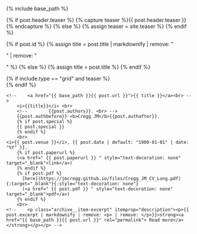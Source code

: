 {% include base_path %}

{% if post.header.teaser %}
  {% capture teaser %}{{ post.header.teaser }}{% endcapture %}
{% else %}
  {% assign teaser = site.teaser %}
{% endif %}

{% if post.id %}
  {% assign title = post.title | markdownify | remove: "<p>" | remove: "</p>" %}
{% else %}
  {% assign title = post.title %}
{% endif %}

<div class="{{ include.type | default: "list" }}__item">
  <article class="archive__item" itemscope itemtype="http://schema.org/CreativeWork">
    {% if include.type == "grid" and teaser %}
      <div class="archive__item-teaser">
        <img src=
          {% if teaser contains "://" %}
            "{{ teaser }}"
          {% else %}
            "{{ teaser | prepend: "/images/" | prepend: base_path }}"
          {% endif %}
          alt="">
      </div>
    {% endif %}

    <!--    <a href="{{ base_path }}{{ post.url }}">{{ title }}</a><br> -->
        <i>{{title}}</i> <br>
        <!--        {{post.authors}}. <br> -->
        {{post.authbefore}} <b>Cregg JM</b>{{post.authafter}}.
        {% if post.special %}
        {{ post.special }}
        {% endif %}
        <br>
    <i>{{ post.venue }}</i>, {{ post.date | default: "1900-01-01" | date: "%Y" }}. 
        {% if post.paperurl %}
        (<a href=" {{ post.paperurl }} " style="text-decoration: none" target="_blank">link</a>)
        {% endif %}
        {% if post.pdf %}
          [here](https://jmcregg.github.io/files/Cregg_JM_CV_Long.pdf){:target="_blank"}{:style="text-decoration: none"}
          (<a href=" {{ post.pdf }} " style="text-decoration: none" target="_blank">pdf</a>)
        {% endif %}
        <br>
    <!--    <p class="archive__item-excerpt" itemprop="description"><p>{{ post.excerpt | markdownify | remove: <p> | remove: </p>}}<strong><a href="{{ base_path }}{{ post.url }}" rel="permalink"> Read more</a></strong></p></p> -->
  
  </article>
</div>
